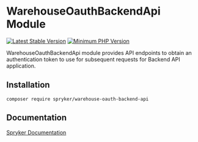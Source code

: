 # WarehouseOauthBackendApi Module
[![Latest Stable Version](https://poser.pugx.org/spryker/warehouse-oauth-backend-api/v/stable.svg)](https://packagist.org/packages/spryker/warehouse-oauth-backend-api)
[![Minimum PHP Version](https://img.shields.io/badge/php-%3E%3D%208.1-8892BF.svg)](https://php.net/)

WarehouseOauthBackendApi module provides API endpoints to obtain an authentication token to use for subsequent requests for Backend API application.

## Installation

```
composer require spryker/warehouse-oauth-backend-api
```

## Documentation

[Spryker Documentation](https://docs.spryker.com)
